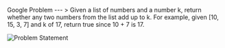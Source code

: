 Google Problem --- > Given a list of numbers and a number k, return whether any two numbers from the list add up to k.
For example, given [10, 15, 3, 7] and k of 17, return true since 10 + 7 is 17.

![Problem Statement ](https://i.imgur.com/Fo9zBVU.jpg)
